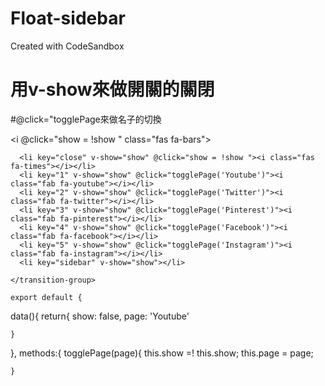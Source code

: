 # Float-sidebar
Created with CodeSandbox

# 用v-show來做開關的關閉
#@click="togglePage來做名子的切換


 <i @click="show = !show " class="fas fa-bars"></i>
    </div>
    <transition-group name="fade" tag="ul">

      <li key="close" v-show="show" @click="show = !show "><i class="fas fa-times"></i></li>
      <li key="1" v-show="show" @click="togglePage('Youtube')"><i class="fab fa-youtube"></i></li>
      <li key="2" v-show="show" @click="togglePage('Twitter')"><i class="fab fa-twitter"></i></li>
      <li key="3" v-show="show" @click="togglePage('Pinterest')"><i class="fab fa-pinterest"></i></li>
      <li key="4" v-show="show" @click="togglePage('Facebook')"><i class="fab fa-facebook"></i></li>
      <li key="5" v-show="show" @click="togglePage('Instagram')"><i class="fab fa-instagram"></i></li>
      <li key="sidebar" v-show="show"></li>
      
    </transition-group>
    
    export default {
  data(){
    return{
      show: false,
      page: 'Youtube'

    }

  },
  methods:{
    togglePage(page){
      this.show =! this.show;
      this.page = page;

    }


